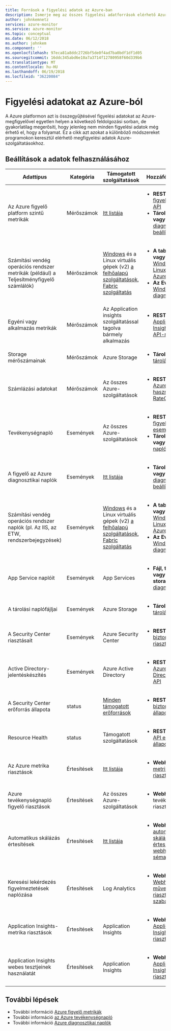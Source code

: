 ```yaml
---
title: Források a figyelési adatok az Azure-ban
description: Ismerje meg az összes figyelési adatforrások elérhető Azure ma.
author: johnkemnetz
services: azure-monitor
ms.service: azure-monitor
ms.topic: conceptual
ms.date: 06/12/2018
ms.author: johnkem
ms.component: ''
ms.openlocfilehash: 97eca81a8ddc2726bf5de0f4ad7ba0bdf1df1d05
ms.sourcegitcommit: 16ddc345abd6e10a7a3714f12780958f60d339b6
ms.translationtype: MT
ms.contentlocale: hu-HU
ms.lasthandoff: 06/19/2018
ms.locfileid: "36220084"
---
```

# <a name="consume-monitoring-data-from-azure"></a>Figyelési adatokat az Azure-ból

A Azure platformon azt is összegyűjtésével figyelési adatokat az Azure-megfigyelővel egyetlen helyen a következő feldolgozási sorban, de gyakorlatilag megerősíti, hogy jelenleg nem minden figyelési adatok még érhető el, hogy a folyamat. Ez a cikk azt azokat a különböző módszereket programokon keresztül elérhető megfigyelési adatok Azure-szolgáltatásokhoz.

## <a name="options-for-data-consumption"></a>Beállítások a adatok felhasználásához

| Adattípus | Kategória | Támogatott szolgáltatások | Hozzáférési módok |
| --- | --- | --- | --- |
| Az Azure figyelő platform szintű metrikák | Mérőszámok | [Itt listája](monitoring-supported-metrics.md) | <ul><li>**REST API:** [Azure figyelő metrika API](https://docs.microsoft.com/rest/api/monitor/metrics)</li><li>**Tárolási blob vagy event hub:** [diagnosztikai beállítások](monitoring-overview-of-diagnostic-logs.md#resource-diagnostic-settings)</li></ul> |
| Számítási vendég operációs rendszer metrikák (például) a Teljesítményfigyelő számlálók) | Mérőszámok | [Windows](../virtual-machines-dotnet-diagnostics.md) és a Linux virtuális gépek (v2) [a felhőalapú szolgáltatások](../cloud-services/cloud-services-dotnet-diagnostics-trace-flow.md), [Fabric szolgáltatás](../service-fabric/service-fabric-diagnostics-how-to-monitor-and-diagnose-services-locally.md) | <ul><li>**A table Storage vagy a blob:** [Windows vagy Linux rendszerű Azure diagnostics](../cloud-services/cloud-services-dotnet-diagnostics-storage.md)</li><li>**Az Event hubs:** [Windows Azure diagnosztikai](../event-hubs/event-hubs-streaming-azure-diags-data.md)</li></ul> |
| Egyéni vagy alkalmazás metrikák | Mérőszámok | Az Application insights szolgáltatással tagolva bármely alkalmazás | <ul><li>**REST API:** [az Application Insights REST API-n](https://dev.applicationinsights.io/reference)</li></ul> |
| Storage mérőszámainak | Mérőszámok | Azure Storage | <ul><li>**Tárolási tábla:** [tárolási analitika](https://docs.microsoft.com/rest/api/storageservices/storage-analytics)</li></ul> |
| Számlázási adatokat | Mérőszámok | Az összes Azure-szolgáltatások | <ul><li>**REST API:** [az Azure erőforrás-használat és RateCard API-k](../billing/billing-usage-rate-card-overview.md)</li></ul> |
| Tevékenységnapló | Események | Az összes Azure-szolgáltatások | <ul><li>**REST API:** [Azure figyelő események API](https://docs.microsoft.com/rest/api/monitor/events)</li><li>**Tárolási blob vagy event hub:** [napló profil](monitoring-overview-activity-logs.md#export-the-activity-log-with-a-log-profile)</li></ul> |
| A figyelő az Azure diagnosztikai naplók | Események | [Itt listája](monitoring-diagnostic-logs-schema.md) | <ul><li>**Tárolási blob vagy event hub:** [diagnosztikai beállítások](monitoring-overview-of-diagnostic-logs.md#resource-diagnostic-settings)</li></ul> |
| Számítási vendég operációs rendszer naplók (pl. Az IIS, az ETW, rendszerbejegyzések) | Események | [Windows](../virtual-machines-dotnet-diagnostics.md) és a Linux virtuális gépek (v2) [a felhőalapú szolgáltatások](../cloud-services/cloud-services-dotnet-diagnostics-trace-flow.md), [Fabric szolgáltatás](../service-fabric/service-fabric-diagnostics-how-to-monitor-and-diagnose-services-locally.md) | <ul><li>**A table Storage vagy a blob:** [Windows vagy Linux rendszerű Azure diagnostics](../cloud-services/cloud-services-dotnet-diagnostics-storage.md)</li><li>**Az Event hubs:** [Windows Azure diagnosztikai](../event-hubs/event-hubs-streaming-azure-diags-data.md)</li></ul> |
| App Service naplóit | Események | App Services | <ul><li>**Fájl, táblázat vagy a blob storage:** [Web app diagnosztika](../app-service/web-sites-enable-diagnostic-log.md)</li></ul> |
| A tárolási naplófájljai | Események | Azure Storage | <ul><li>**Tárolási tábla:** [tárolási analitika](https://docs.microsoft.com/rest/api/storageservices/storage-analytics)</li></ul> |
| A Security Center riasztásait | Események | Azure Security Center | <ul><li>**REST API:** [biztonsági riasztások](https://msdn.microsoft.com/library/mt704050.aspx)</li></ul> |
| Active Directory-jelentéskészítés | Események | Azure Active Directory | <ul><li>**REST API:** [az Azure Active Directory graph API](../active-directory/active-directory-reporting-api-getting-started.md)</li></ul> |
| A Security Center erőforrás állapota | status | [Minden támogatott erőforrások](https://msdn.microsoft.com/library/mt704041.aspx#Anchor_1) | <ul><li>**REST API:** [biztonsági állapotok](https://msdn.microsoft.com/library/mt704041.aspx)</li></ul> |
| Resource Health | status | Támogatott szolgáltatások | <ul><li>**REST API:** [REST API erőforrás állapota](https://azure.microsoft.com/blog/reduce-troubleshooting-time-with-azure-resource-health/)</li></ul> |
| Az Azure metrika riasztások | Értesítések | [Itt listája](monitoring-supported-metrics.md) | <ul><li>**Webhook:** [Azure metrika riasztások](insights-webhooks-alerts.md)</li></ul> |
| Azure tevékenységnapló figyelő riasztások | Értesítések | Az összes Azure-szolgáltatások | <ul><li>**Webhook:** Azure tevékenységnapló riasztások</li></ul> |
| Automatikus skálázás értesítések | Értesítések | [Itt listája](monitoring-overview-autoscale.md#supported-services-for-autoscale) | <ul><li>**Webhook:** [automatikus skálázás értesítési webhook hasznos séma](insights-autoscale-to-webhook-email.md#autoscale-notification-webhook-payload-schema)</li></ul> |
| Keresési lekérdezés figyelmeztetések naplózása | Értesítések | Log Analytics | <ul><li>**Webhook:** [Webhook műveleti napló riasztási szabályok](../monitoring-and-diagnostics/monitor-alerts-unified-log-webhook.md)</li></ul> |
| Application Insights-metrika riasztások | Értesítések | Application Insights | <ul><li>**Webhook:** [Application Insights-riasztások](../application-insights/app-insights-alerts.md)</li></ul> |
| Application Insights webes tesztjeinek használatát | Értesítések | Application Insights | <ul><li>**Webhook:** [Application Insights-riasztások](../application-insights/app-insights-alerts.md)</li></ul> |

## <a name="next-steps"></a>További lépések

- További információ [Azure figyelő metrikák](monitoring-overview-metrics.md)
- További információ [az Azure tevékenységnapló](monitoring-overview-activity-logs.md)
- További információ [Azure diagnosztikai naplók](monitoring-overview-of-diagnostic-logs.md)
